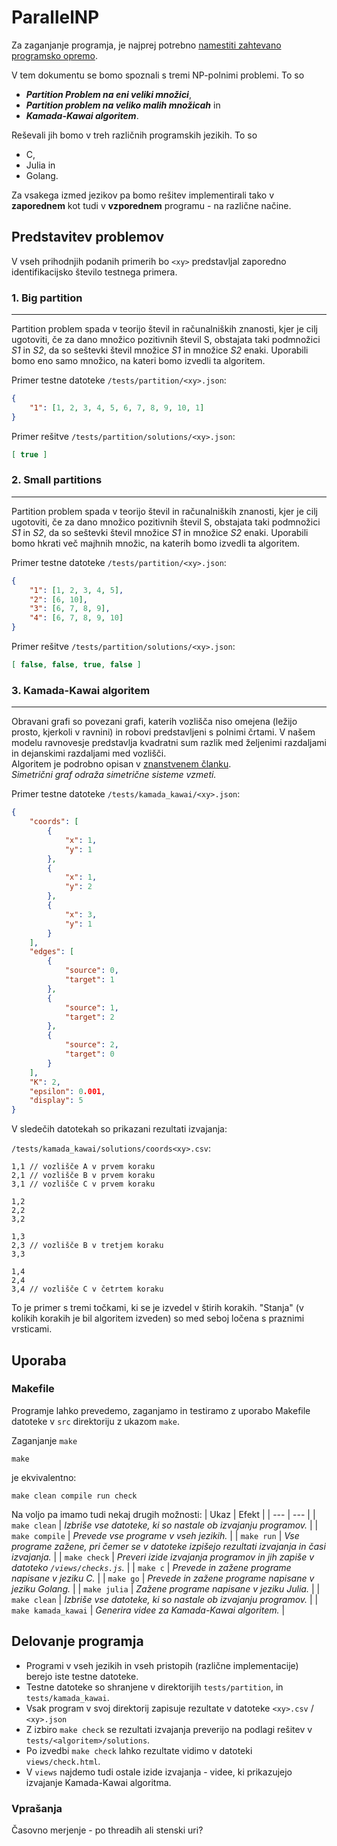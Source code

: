 # ParallelNP 
Za zaganjanje programja, je najprej potrebno [namestiti zahtevano programsko opremo](./SETUP.md).

V tem dokumentu se bomo spoznali s tremi NP-polnimi problemi. To so 
- ***Partition Problem na eni veliki množici***,
- ***Partition problem na veliko malih množicah*** in
- ***Kamada-Kawai algoritem***. 

Reševali jih bomo v treh različnih programskih jezikih. To so 
- C, 
- Julia in 
- Golang. 

Za vsakega izmed jezikov pa bomo rešitev implementirali tako v **zaporednem** kot tudi v **vzporednem** programu - na različne načine.


## Predstavitev problemov
V vseh prihodnjih podanih primerih bo `<xy>` predstavljal zaporedno identifikacijsko število testnega primera.

### 1. Big partition
---
Partition problem spada v teorijo števil in računalniških znanosti, kjer je cilj ugotoviti, če za dano množico pozitivnih števil S, obstajata taki podmnožici _S1_ in _S2_, da so seštevki števil množice _S1_ in množice _S2_ enaki.
Uporabili bomo eno samo množico, na kateri bomo izvedli ta algoritem.

Primer testne datoteke `/tests/partition/<xy>.json`:
```json
{
    "1": [1, 2, 3, 4, 5, 6, 7, 8, 9, 10, 1]
}
```

Primer rešitve `/tests/partition/solutions/<xy>.json`:
```json
[ true ]
```

### 2. Small partitions
---
Partition problem spada v teorijo števil in računalniških znanosti, kjer je cilj ugotoviti, če za dano množico pozitivnih števil S, obstajata taki podmnožici _S1_ in _S2_, da so seštevki števil množice _S1_ in množice _S2_ enaki.
Uporabili bomo hkrati več majhnih množic, na katerih bomo izvedli ta algoritem.

Primer testne datoteke `/tests/partition/<xy>.json`:
```json
{
    "1": [1, 2, 3, 4, 5],
    "2": [6, 10],
    "3": [6, 7, 8, 9],
    "4": [6, 7, 8, 9, 10]
}
```
Primer rešitve `/tests/partition/solutions/<xy>.json`:
```json
[ false, false, true, false ]
```

### 3. Kamada-Kawai algoritem
---
Obravani grafi so povezani grafi, katerih vozlišča niso omejena (ležijo prosto, kjerkoli v ravnini) in robovi predstavljeni s polnimi črtami. V našem modelu ravnovesje predstavlja kvadratni sum razlik med željenimi razdaljami in dejanskimi razdaljami med vozlišči.\
Algoritem je podrobno opisan v [znanstvenem članku](./docs/document.pdf).\
_Simetrični graf odraža simetrične sisteme vzmeti._

Primer testne datoteke `/tests/kamada_kawai/<xy>.json`:
```json
{
    "coords": [
        {
            "x": 1,
            "y": 1
        },
        {
            "x": 1,
            "y": 2
        },
        {
            "x": 3,
            "y": 1
        }
    ],
    "edges": [
        {
            "source": 0,
            "target": 1
        },
        {
            "source": 1,
            "target": 2
        },
        {
            "source": 2,
            "target": 0
        }
    ],
    "K": 2,
    "epsilon": 0.001,
    "display": 5
}
```

V sledečih datotekah so prikazani rezultati izvajanja:

`/tests/kamada_kawai/solutions/coords<xy>.csv`:
```csv
1,1 // vozlišče A v prvem koraku
2,1 // vozlišče B v prvem koraku
3,1 // vozlišče C v prvem koraku

1,2
2,2
3,2

1,3
2,3 // vozlišče B v tretjem koraku
3,3

1,4
2,4
3,4 // vozlišče C v četrtem koraku
```

To je primer s tremi točkami, ki se je izvedel v štirih korakih. "Stanja" (v kolikih korakih je bil algoritem izveden) so med seboj ločena s praznimi vrsticami.

## Uporaba
### Makefile
Programje lahko prevedemo, zaganjamo in testiramo z uporabo Makefile datoteke v `src` direktoriju z ukazom `make`.

Zaganjanje `make`
```make
make
```
je ekvivalentno:
```make
make clean compile run check
```

Na voljo pa imamo tudi nekaj drugih možnosti:
| Ukaz | Efekt |
| --- | --- |
| `make clean` | _Izbriše vse datoteke, ki so nastale ob izvajanju programov._ |
| `make compile` | _Prevede vse programe v vseh jezikih._ |
| `make run` | _Vse programe zažene, pri čemer se v datoteke izpišejo rezultati izvajanja in časi izvajanja._ |
| `make check` | _Preveri izide izvajanja programov in jih zapiše v datoteko `/views/checks.js`._ |
| `make c` | _Prevede in zažene programe napisane v jeziku C._ |
| `make go` | _Prevede in zažene programe napisane v jeziku Golang._ |
| `make julia` | _Zažene programe napisane v jeziku Julia._ |
| `make clean` | _Izbriše vse datoteke, ki so nastale ob izvajanju programov._ |
| `make kamada_kawai` | _Generira videe za Kamada-Kawai algoritem._ |


## Delovanje programja
- Programi v vseh jezikih in vseh pristopih (različne implementacije) berejo iste testne datoteke.
- Testne datoteke so shranjene v direktorijih `tests/partition`, in `tests/kamada_kawai`.
- Vsak program v svoj direktorij zapisuje rezultate v datoteke `<xy>.csv` / `<xy>.json`
- Z izbiro `make check` se rezultati izvajanja preverijo na podlagi rešitev v `tests/<algoritem>/solutions`.
- Po izvedbi `make check` lahko rezultate vidimo v datoteki `views/check.html`.
- V `views` najdemo tudi ostale izide izvajanja - videe, ki prikazujejo izvajanje Kamada-Kawai algoritma.

### Vprašanja

Časovno merjenje - po threadih ali stenski uri?